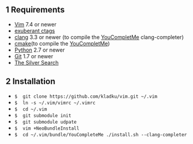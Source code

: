 ## 1 Requirements
* [Vim](http://www.vim.org) 7.4 or newer
* [exuberant ctags](http://ctags.sourceforge.net/)
* [clang](http://clang.llvm.org/) 3.3 or newer (to compile the [YouCompletMe](https://github.com/Valloric/YouCompleteMe) clang-completer)
* [cmake](http://www.cmake.org/)(to compile the [YouCompletMe](https://github.com/Valloric/YouCompleteMe))
* [Python](http://www.python.org) 2.7 or newer
* [Git](http://www.git-scm.com/) 1.7 or newer
* [The Silver Search](http://geoff.greer.fm/ag/)

## 2 Installation
* `$  git clone https://github.com/kladku/vim.git ~/.vim`
* `$  ln -s ~/.vim/vimrc ~/.vimrc`
* `$  cd ~/.vim`
* `$  git submodule init`
* `$  git submodule udpate`
* `$  vim +NeoBundleInstall`
* `$  cd ~/.vim/bundle/YouCompleteMe ./install.sh --clang-completer`
   

